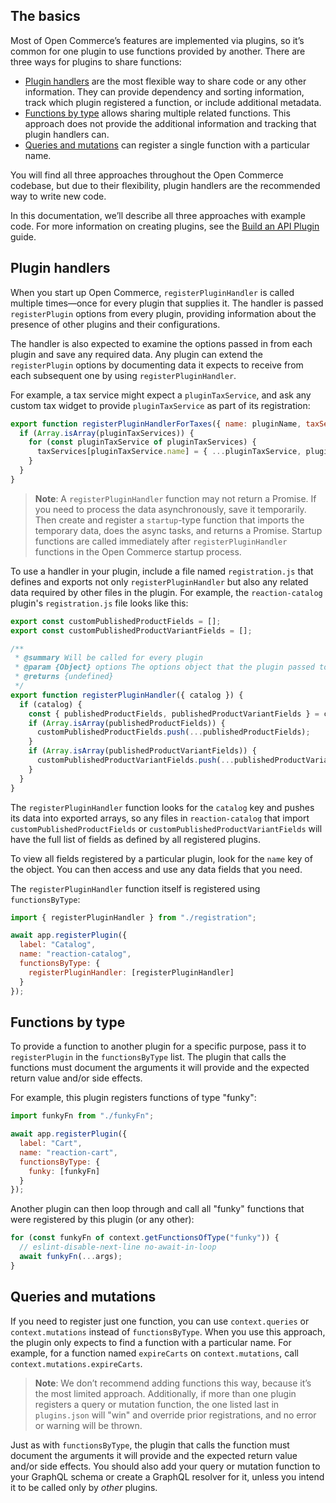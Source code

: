 ## The basics

Most of Open Commerce’s features are implemented via plugins, so it’s common for one plugin to use functions provided by another. There are three ways for plugins to share functions:

* [Plugin handlers](#plugin-handlers) are the most flexible way to share code or any other information. They can provide dependency and sorting information, track which plugin registered a function, or include additional metadata.
* [Functions by type](#functions-by-type) allows sharing multiple related functions. This approach does not provide the additional information and tracking that plugin handlers can.
* [Queries and mutations](#queries-mutations) can register a single function with a particular name.

You will find all three approaches throughout the Open Commerce codebase, but due to their flexibility, plugin handlers are the recommended way to write new code.

In this documentation, we’ll describe all three approaches with example code. For more information on creating plugins, see the [Build an API Plugin](tk) guide.

## Plugin handlers

When you start up Open Commerce, `registerPluginHandler` is called multiple times—once for every plugin that supplies it. The handler is passed `registerPlugin` options from every plugin, providing information about the presence of other plugins and their configurations. 

The handler is also expected to examine the options passed in from each plugin and save any required data. Any plugin can extend the `registerPlugin` options by documenting data it expects to receive from each subsequent one by using `registerPluginHandler`. 

For example, a tax service might expect a `pluginTaxService`, and ask any custom tax widget to provide `pluginTaxService` as part of its registration: 

```js
export function registerPluginHandlerForTaxes({ name: pluginName, taxServices: pluginTaxServices }) {
  if (Array.isArray(pluginTaxServices)) {
    for (const pluginTaxService of pluginTaxServices) {
      taxServices[pluginTaxService.name] = { ...pluginTaxService, pluginName };
    }
  }
}
```

> **Note**: A `registerPluginHandler` function may not return a Promise. If you need to  process the data asynchronously, save it temporarily. Then create and register a `startup`-type function that imports the temporary data, does the async tasks, and returns a Promise. Startup functions are called immediately after `registerPluginHandler` functions in the Open Commerce startup process.

To use a handler in your plugin, include a file named `registration.js` that defines and exports not only `registerPluginHandler` but also any related data required by other files in the plugin. For example, the `reaction-catalog` plugin's `registration.js` file looks like this:

```js
export const customPublishedProductFields = [];
export const customPublishedProductVariantFields = [];

/**
 * @summary Will be called for every plugin
 * @param {Object} options The options object that the plugin passed to registerPlugin
 * @returns {undefined}
 */
export function registerPluginHandler({ catalog }) {
  if (catalog) {
    const { publishedProductFields, publishedProductVariantFields } = catalog;
    if (Array.isArray(publishedProductFields)) {
      customPublishedProductFields.push(...publishedProductFields);
    }
    if (Array.isArray(publishedProductVariantFields)) {
      customPublishedProductVariantFields.push(...publishedProductVariantFields);
    }
  }
}
```

The `registerPluginHandler` function looks for the `catalog` key and pushes its data into exported arrays, so any files in `reaction-catalog` that import `customPublishedProductFields` or `customPublishedProductVariantFields` will have the full list of fields as defined by all registered plugins.



To view all fields registered by a particular plugin, look for the `name` key of the object. You can then access and use any data fields that you need.

The `registerPluginHandler` function itself is registered using `functionsByType`:

```js
import { registerPluginHandler } from "./registration";

await app.registerPlugin({
  label: "Catalog",
  name: "reaction-catalog",
  functionsByType: {
    registerPluginHandler: [registerPluginHandler]
  }
});
```


## Functions by type

To provide a function to another plugin for a specific purpose, pass it to `registerPlugin` in the `functionsByType` list. The plugin that calls the functions must document the arguments it will provide and the expected return value and/or side effects. 

For example, this plugin registers functions of type "funky":

```js
import funkyFn from "./funkyFn";

await app.registerPlugin({
  label: "Cart",
  name: "reaction-cart",
  functionsByType: {
    funky: [funkyFn]
  }
});
```

Another plugin can then loop through and call all "funky" functions that were registered by this plugin (or any other):

```js
for (const funkyFn of context.getFunctionsOfType("funky")) {
  // eslint-disable-next-line no-await-in-loop
  await funkyFn(...args);
}
```

## Queries and mutations

If you need to register just one function, you can use `context.queries` or `context.mutations` instead of `functionsByType`. When you use this approach, the plugin only expects to find a function with a particular name. For example, for a function named `expireCarts` on `context.mutations`, call `context.mutations.expireCarts`. 

>**Note**: We don’t recommend adding functions this way, because it’s the most limited approach. Additionally, if more than one plugin registers a query or mutation function, the one listed last in `plugins.json` will "win" and override prior registrations, and no error or warning will be thrown.

Just as with `functionsByType`, the plugin that calls the function must document the arguments it will provide and the expected return value and/or side effects. You should also add your query or mutation function to your GraphQL schema or create a GraphQL resolver for it, unless you intend it to be called only by _other_ plugins.
